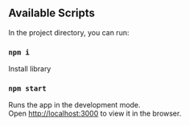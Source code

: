 ## Available Scripts

In the project directory, you can run:

### `npm i`

Install library

### `npm start`

Runs the app in the development mode.\
Open [http://localhost:3000](http://localhost:3000) to view it in the browser.
